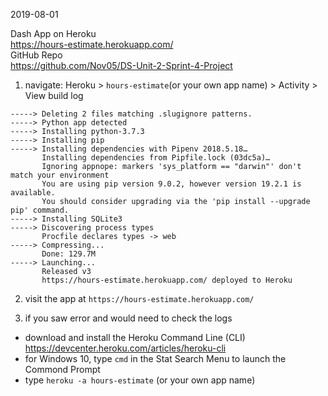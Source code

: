 2019-08-01  

Dash App on Heroku  
https://hours-estimate.herokuapp.com/  
GitHub Repo   
https://github.com/Nov05/DS-Unit-2-Sprint-4-Project  

1. navigate: Heroku > `hours-estimate`(or your own app name) > Activity > View build log  

```
-----> Deleting 2 files matching .slugignore patterns.
-----> Python app detected
-----> Installing python-3.7.3
-----> Installing pip
-----> Installing dependencies with Pipenv 2018.5.18…
       Installing dependencies from Pipfile.lock (03dc5a)…
       Ignoring appnope: markers 'sys_platform == "darwin"' don't match your environment
       You are using pip version 9.0.2, however version 19.2.1 is available.
       You should consider upgrading via the 'pip install --upgrade pip' command.
-----> Installing SQLite3
-----> Discovering process types
       Procfile declares types -> web
-----> Compressing...
       Done: 129.7M
-----> Launching...
       Released v3
       https://hours-estimate.herokuapp.com/ deployed to Heroku
```

2. visit the app at `https://hours-estimate.herokuapp.com/`  

3. if you saw error and would need to check the logs
* download and install the Heroku Command Line (CLI)  
https://devcenter.heroku.com/articles/heroku-cli  
* for Windows 10, type `cmd` in the Stat Search Menu to launch the Commond Prompt
* type `heroku -a hours-estimate` (or your own app name)  


